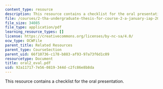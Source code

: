 ```yaml
---
content_type: resource
description: This resource contains a checklist for the oral presentation.
file: /courses/2-tha-undergraduate-thesis-for-course-2-a-january-iap-2007/92a117177e560819344dc2fc86e8b8da_oral2_eval.pdf
file_size: 34085
file_type: application/pdf
learning_resource_types: []
license: https://creativecommons.org/licenses/by-nc-sa/4.0/
ocw_type: OCWFile
parent_title: Related Resources
parent_type: CourseSection
parent_uid: 66f10736-c178-b883-af93-97a73f6d1c09
resourcetype: Document
title: oral2_eval.pdf
uid: 92a11717-7e56-0819-344d-c2fc86e8b8da
---
```

This resource contains a checklist for the oral presentation.